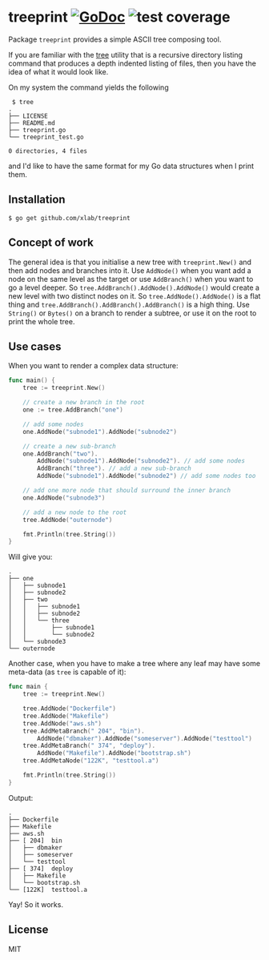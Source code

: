 treeprint [![GoDoc](https://godoc.org/github.com/xlab/treeprint?status.svg)](https://godoc.org/github.com/xlab/treeprint) ![test coverage](https://img.shields.io/badge/coverage-85.1%25-green.svg)
=========

Package `treeprint` provides a simple ASCII tree composing tool.

If you are familiar with the [tree](http://mama.indstate.edu/users/ice/tree/) utility that is a recursive directory listing command that produces a depth indented listing of files, then you have the idea of what it would look like.

On my system the command yields the following

```
 $ tree
.
├── LICENSE
├── README.md
├── treeprint.go
└── treeprint_test.go

0 directories, 4 files
```

and I'd like to have the same format for my Go data structures when I print them.

## Installation

```
$ go get github.com/xlab/treeprint
```

## Concept of work

The general idea is that you initialise a new tree with `treeprint.New()` and then add nodes and
branches into it. Use `AddNode()` when you want add a node on the same level as the target or
use `AddBranch()` when you want to go a level deeper. So `tree.AddBranch().AddNode().AddNode()` would
create a new level with two distinct nodes on it. So `tree.AddNode().AddNode()` is a flat thing and
`tree.AddBranch().AddBranch().AddBranch()` is a high thing. Use `String()` or `Bytes()` on a branch
to render a subtree, or use it on the root to print the whole tree.

## Use cases

When you want to render a complex data structure:

```go
func main() {
    tree := treeprint.New()

    // create a new branch in the root
    one := tree.AddBranch("one")

    // add some nodes
    one.AddNode("subnode1").AddNode("subnode2")

    // create a new sub-branch
    one.AddBranch("two").
        AddNode("subnode1").AddNode("subnode2"). // add some nodes
        AddBranch("three"). // add a new sub-branch
        AddNode("subnode1").AddNode("subnode2") // add some nodes too

    // add one more node that should surround the inner branch
    one.AddNode("subnode3")

    // add a new node to the root
    tree.AddNode("outernode")

    fmt.Println(tree.String())
}
```

Will give you:

```
.
├── one
│   ├── subnode1
│   ├── subnode2
│   ├── two
│   │   ├── subnode1
│   │   ├── subnode2
│   │   └── three
│   │       ├── subnode1
│   │       └── subnode2
│   └── subnode3
└── outernode
```

Another case, when you have to make a tree where any leaf may have some meta-data (as `tree` is capable of it):

```go
func main {
    tree := treeprint.New()

    tree.AddNode("Dockerfile")
    tree.AddNode("Makefile")
    tree.AddNode("aws.sh")
    tree.AddMetaBranch(" 204", "bin").
        AddNode("dbmaker").AddNode("someserver").AddNode("testtool")
    tree.AddMetaBranch(" 374", "deploy").
        AddNode("Makefile").AddNode("bootstrap.sh")
    tree.AddMetaNode("122K", "testtool.a")

    fmt.Println(tree.String())
}
```

Output:

```
.
├── Dockerfile
├── Makefile
├── aws.sh
├── [ 204]  bin
│   ├── dbmaker
│   ├── someserver
│   └── testtool
├── [ 374]  deploy
│   ├── Makefile
│   └── bootstrap.sh
└── [122K]  testtool.a
```

Yay! So it works.

## License
MIT

